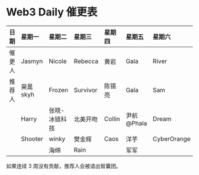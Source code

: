 # Web3 Daily 催更表

|日期|星期一|星期二|星期三|星期四|星期五|星期六|星期天|
|:----|:----|:----|:----|:----|:----|:----|:----|
|催更人|Jasmyn      |Nicole        |Rebecca   |黄岩     |Gala        |River        |加一          |
|推荐人|昊暠skyh     |Frozen       |Survivor  |陈锡亮    |Gala        |Sam          |Yan          |
|     |Harry        |张晓-冰链科技 |北美开吻   |Collin   |尹航@Phala   |Dream        |Zhangxuesong |
|     |Shooter      |winky        |樊金辉     |Caos     |洋芋         |CyberOrange  |Aaron        |
|     |             |海绵          |Rain      |         |军军         |             |             |

如果连续 3 周没有贡献，推荐人会被请出智囊团。
